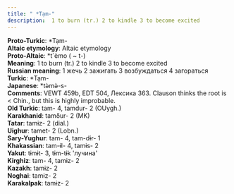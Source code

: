 ```yaml
---
title: " *Tạm-"
description:  1 to burn (tr.) 2 to kindle 3 to become excited
---
```


<strong>Proto-Turkic</strong>:  *Tạm-<br>
<strong>Altaic etymology</strong>:  Altaic etymology<br>
<strong> Proto-Altaic</strong>:  *t`èmo ( ~ t-)<br>
<strong>Meaning</strong>:  1 to burn (tr.) 2 to kindle 3 to become excited<br>
<strong>Russian meaning</strong>:  1 жечь 2 зажигать 3 возбуждаться 4 загораться<br>
<strong>Turkic</strong>:  *Tạm-<br>
<strong>Japanese</strong>:  *tǝ̀mǝ̀-s-<br>
<strong>Comments</strong>:  VEWT 459b, EDT 504, Лексика 363. Clauson thinks the root is < Chin., but this is highly improbable.<br>
<strong>Old Turkic</strong>:  tam- 4, tamdur- 2 (OUygh.)<br>
<strong>Karakhanid</strong>:  tamδur- 2 (MK)<br>
<strong>Tatar</strong>:  tamɨz- 2 (dial.)<br>
<strong>Uighur</strong>:  tamet- 2 (Lobn.)<br>
<strong>Sary-Yughur</strong>:  tam- 4, tam-dɨr- 1<br>
<strong>Khakassian</strong>:  tam-ɨl- 4, tamɨs- 2<br>
<strong>Yakut</strong>:  tɨmɨt- 3, tɨm-tɨk 'лучина'<br>
<strong>Kirghiz</strong>:  tam- 4, tamɨz- 2<br>
<strong>Kazakh</strong>:  tamɨz- 2<br>
<strong>Noghai</strong>:  tamɨz- 2<br>
<strong>Karakalpak</strong>:  tamɨz- 2<br>


